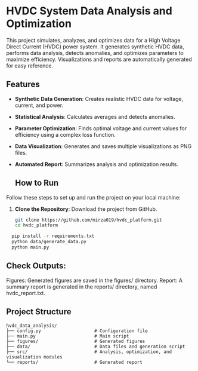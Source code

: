 # HVDC System Data Analysis and Optimization

This project simulates, analyzes, and optimizes data for a High Voltage Direct Current (HVDC) power system. It generates synthetic HVDC data, performs data analysis, detects anomalies, and optimizes parameters to maximize efficiency. Visualizations and reports are automatically generated for easy reference.

## Features

- **Synthetic Data Generation**: Creates realistic HVDC data for voltage, current, and power.
- **Statistical Analysis**: Calculates averages and detects anomalies.
- **Parameter Optimization**: Finds optimal voltage and current values for efficiency using a complex loss function.
- **Data Visualization**: Generates and saves multiple visualizations as PNG files.
- **Automated Report**: Summarizes analysis and optimization results.

  ## How to Run

Follow these steps to set up and run the project on your local machine:

1. **Clone the Repository**: Download the project from GitHub.
   ```bash
   git clone https://github.com/mirza019/hvdc_platform.git
   cd hvdc_platform

  ```bash
    pip install -r requirements.txt
    python data/generate_data.py
    python main.py
   ```
## Check Outputs:

Figures: Generated figures are saved in the figures/ directory.
Report: A summary report is generated in the reports/ directory, named hvdc_report.txt.

## Project Structure

```plaintext
hvdc_data_analysis/
├── config.py                    # Configuration file
├── main.py                      # Main script
├── figures/                     # Generated figures
├── data/                        # Data files and generation script
├── src/                         # Analysis, optimization, and visualization modules
└── reports/                     # Generated report

